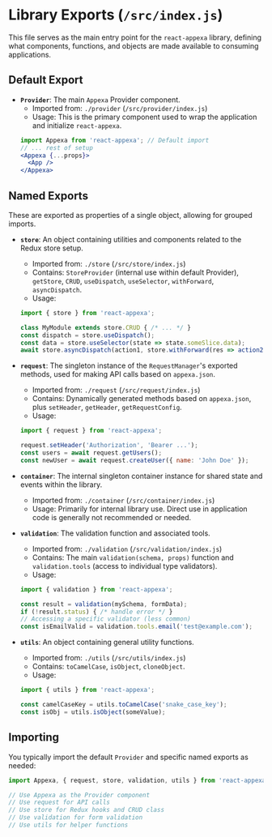 # Library Exports (`/src/index.js`)

This file serves as the main entry point for the `react-appexa` library, defining what components, functions, and objects are made available to consuming applications.

## Default Export

-   **`Provider`**: The main `Appexa` Provider component.
    -   Imported from: `./provider` (`/src/provider/index.js`)
    -   Usage: This is the primary component used to wrap the application and initialize `react-appexa`.
    ```jsx
    import Appexa from 'react-appexa'; // Default import
    // ... rest of setup
    <Appexa {...props}>
      <App />
    </Appexa>
    ```

## Named Exports

These are exported as properties of a single object, allowing for grouped imports.

-   **`store`**: An object containing utilities and components related to the Redux store setup.
    -   Imported from: `./store` (`/src/store/index.js`)
    -   Contains: `StoreProvider` (internal use within default Provider), `getStore`, `CRUD`, `useDispatch`, `useSelector`, `withForward`, `asyncDispatch`.
    -   Usage:
    ```javascript
    import { store } from 'react-appexa';
    
    class MyModule extends store.CRUD { /* ... */ }
    const dispatch = store.useDispatch();
    const data = store.useSelector(state => state.someSlice.data);
    await store.asyncDispatch(action1, store.withForward(res => action2(res)));
    ```

-   **`request`**: The singleton instance of the `RequestManager`'s exported methods, used for making API calls based on `appexa.json`.
    -   Imported from: `./request` (`/src/request/index.js`)
    -   Contains: Dynamically generated methods based on `appexa.json`, plus `setHeader`, `getHeader`, `getRequestConfig`.
    -   Usage:
    ```javascript
    import { request } from 'react-appexa';

    request.setHeader('Authorization', 'Bearer ...');
    const users = await request.getUsers();
    const newUser = await request.createUser({ name: 'John Doe' });
    ```

-   **`container`**: The internal singleton container instance for shared state and events within the library.
    -   Imported from: `./container` (`/src/container/index.js`)
    -   Usage: Primarily for internal library use. Direct use in application code is generally not recommended or needed.

-   **`validation`**: The validation function and associated tools.
    -   Imported from: `./validation` (`/src/validation/index.js`)
    -   Contains: The main `validation(schema, props)` function and `validation.tools` (access to individual type validators).
    -   Usage:
    ```javascript
    import { validation } from 'react-appexa';

    const result = validation(mySchema, formData);
    if (!result.status) { /* handle error */ }
    // Accessing a specific validator (less common)
    const isEmailValid = validation.tools.email('test@example.com'); 
    ```

-   **`utils`**: An object containing general utility functions.
    -   Imported from: `./utils` (`/src/utils/index.js`)
    -   Contains: `toCamelCase`, `isObject`, `cloneObject`.
    -   Usage:
    ```javascript
    import { utils } from 'react-appexa';

    const camelCaseKey = utils.toCamelCase('snake_case_key');
    const isObj = utils.isObject(someValue);
    ```

## Importing

You typically import the default `Provider` and specific named exports as needed:

```javascript
import Appexa, { request, store, validation, utils } from 'react-appexa';

// Use Appexa as the Provider component
// Use request for API calls
// Use store for Redux hooks and CRUD class
// Use validation for form validation
// Use utils for helper functions
```